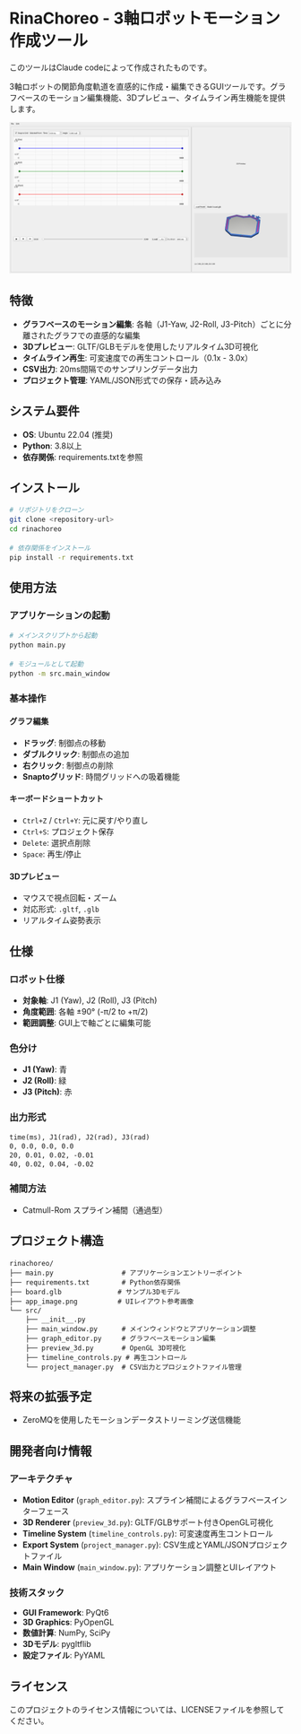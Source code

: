 # RinaChoreo - 3軸ロボットモーション作成ツール

このツールはClaude codeによって作成されたものです。

3軸ロボットの関節角度軌道を直感的に作成・編集できるGUIツールです。グラフベースのモーション編集機能、3Dプレビュー、タイムライン再生機能を提供します。

![Application Interface](app_image.png)

## 特徴

- **グラフベースのモーション編集**: 各軸（J1-Yaw, J2-Roll, J3-Pitch）ごとに分離されたグラフでの直感的な編集
- **3Dプレビュー**: GLTF/GLBモデルを使用したリアルタイム3D可視化
- **タイムライン再生**: 可変速度での再生コントロール（0.1x - 3.0x）
- **CSV出力**: 20ms間隔でのサンプリングデータ出力
- **プロジェクト管理**: YAML/JSON形式での保存・読み込み

## システム要件

- **OS**: Ubuntu 22.04 (推奨)
- **Python**: 3.8以上
- **依存関係**: requirements.txtを参照

## インストール

```bash
# リポジトリをクローン
git clone <repository-url>
cd rinachoreo

# 依存関係をインストール
pip install -r requirements.txt
```

## 使用方法

### アプリケーションの起動

```bash
# メインスクリプトから起動
python main.py

# モジュールとして起動
python -m src.main_window
```

### 基本操作

#### グラフ編集
- **ドラッグ**: 制御点の移動
- **ダブルクリック**: 制御点の追加
- **右クリック**: 制御点の削除
- **Snaptoグリッド**: 時間グリッドへの吸着機能

#### キーボードショートカット
- `Ctrl+Z` / `Ctrl+Y`: 元に戻す/やり直し
- `Ctrl+S`: プロジェクト保存
- `Delete`: 選択点削除
- `Space`: 再生/停止

#### 3Dプレビュー
- マウスで視点回転・ズーム
- 対応形式: `.gltf`, `.glb`
- リアルタイム姿勢表示

## 仕様

### ロボット仕様
- **対象軸**: J1 (Yaw), J2 (Roll), J3 (Pitch)
- **角度範囲**: 各軸 ±90° (-π/2 to +π/2)
- **範囲調整**: GUI上で軸ごとに編集可能

### 色分け
- **J1 (Yaw)**: 青
- **J2 (Roll)**: 緑  
- **J3 (Pitch)**: 赤

### 出力形式
```csv
time(ms), J1(rad), J2(rad), J3(rad)
0, 0.0, 0.0, 0.0
20, 0.01, 0.02, -0.01
40, 0.02, 0.04, -0.02
```

### 補間方法
- Catmull-Rom スプライン補間（通過型）

## プロジェクト構造

```
rinachoreo/
├── main.py                 # アプリケーションエントリーポイント
├── requirements.txt        # Python依存関係
├── board.glb              # サンプル3Dモデル
├── app_image.png          # UIレイアウト参考画像
└── src/
    ├── __init__.py
    ├── main_window.py      # メインウィンドウとアプリケーション調整
    ├── graph_editor.py     # グラフベースモーション編集
    ├── preview_3d.py       # OpenGL 3D可視化
    ├── timeline_controls.py # 再生コントロール
    └── project_manager.py  # CSV出力とプロジェクトファイル管理
```

## 将来の拡張予定

- ZeroMQを使用したモーションデータストリーミング送信機能

## 開発者向け情報

### アーキテクチャ
- **Motion Editor** (`graph_editor.py`): スプライン補間によるグラフベースインターフェース
- **3D Renderer** (`preview_3d.py`): GLTF/GLBサポート付きOpenGL可視化
- **Timeline System** (`timeline_controls.py`): 可変速度再生コントロール
- **Export System** (`project_manager.py`): CSV生成とYAML/JSONプロジェクトファイル
- **Main Window** (`main_window.py`): アプリケーション調整とUIレイアウト

### 技術スタック
- **GUI Framework**: PyQt6
- **3D Graphics**: PyOpenGL
- **数値計算**: NumPy, SciPy
- **3Dモデル**: pygltflib
- **設定ファイル**: PyYAML

## ライセンス

このプロジェクトのライセンス情報については、LICENSEファイルを参照してください。